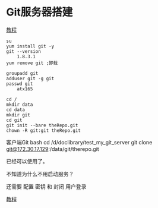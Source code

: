 # Git服务器搭建

[教程](http://blog.csdn.net/hu8hong9/article/details/52851570)

    su
    yum install git -y
    git --version
        1.8.3.1
    yum remove git ;卸载

    groupadd git
    adduser git -g git
    passwd git
        atx165

    cd /
    mkdir data
    cd data
    mkdir git
    cd git
    git init --bare theRepo.git
    chown -R git:git theRepo.git

客户端Git bash
    cd /d/doclibrary/test_my_git_server
    git clone git@172.30.17.129:/data/git/therepo.git

已经可以使用了。

不知道为什么不用启动服务？

还需要 配置 密钥 和 封闭 用户登录

[教程](http://blog.csdn.net/wave_1102/article/details/47779401)
